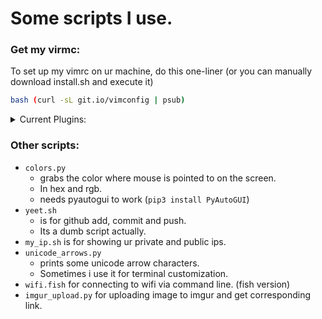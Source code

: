 # Some scripts I use.

### Get my virmc:

To set up my vimrc on ur machine, do this one-liner (or you can manually download install.sh and execute it)

```sh
bash (curl -sL git.io/vimconfig | psub)
```
<details>
<summary>Current Plugins:</summary>
<ul>
<li> vim-closetag</li>
<li> vim-floaterm</li>
<li> onedark theme</li>
<li> fzf-vim</li>
<li> vim-polyglot</li>
<li> auto-pairs</li>
</ul>
</details>


### Other scripts:

* `colors.py` 
    * grabs the color where mouse is pointed to on the screen.
    * In hex and rgb.
    * needs pyautogui to work (`pip3 install PyAutoGUI`)
* `yeet.sh` 
    * is for github add, commit and push.
    * Its a dumb script actually.
* `my_ip.sh` is for showing ur private and public ips.
* `unicode_arrows.py` 
    * prints some unicode arrow characters.
    * Sometimes i use it for terminal customization.
* `wifi.fish` for connecting to wifi via command line. (fish version)
* `imgur_upload.py` for uploading image to imgur and get corresponding link.
